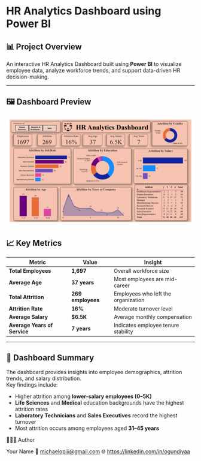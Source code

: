# HR Analytics Dashboard using Power BI

## 📊 Project Overview
An interactive HR Analytics Dashboard built using **Power BI** to visualize employee data, analyze workforce trends, and support data-driven HR decision-making.

---


## 🖼️ Dashboard Preview
![HR Analytics Dashboard](./HR%20Analytics%20Dashboard.jpg)



## 📈 Key Metrics

| Metric | Value | Insight |
|--------|--------|---------|
| **Total Employees** | **1,697** | Overall workforce size |
| **Average Age** | **37 years** | Most employees are mid-career |
| **Total Attrition** | **269 employees** | Employees who left the organization |
| **Attrition Rate** | **16%** | Moderate turnover level |
| **Average Salary** | **$6.5K** | Average monthly compensation |
| **Average Years of Service** | **7 years** | Indicates employee tenure stability |

---

## 🧠 Dashboard Summary
The dashboard provides insights into employee demographics, attrition trends, and salary distribution.  
Key findings include:
- Higher attrition among **lower-salary employees (0–5K)**  
- **Life Sciences** and **Medical** education backgrounds have the highest attrition rates  
- **Laboratory Technicians** and **Sales Executives** record the highest turnover  
- Most attrition occurs among employees aged **31–45 years**




👩🏽‍💻 Author

Your Name
📧 michaelopiii@gmail.com
🌐 https://linkedin.com/in/ogundiyaa
